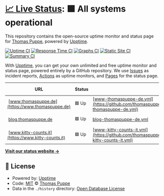 # [📈 Live Status](https://thomaspuppe.github.io/upptime): <!--live status--> **🟩 All systems operational**

This repository contains the open-source uptime monitor and status page for [Thomas Puppe](https://www.thomaspuppe.de), powered by [Upptime](https://github.com/upptime/upptime).

[![Uptime CI](https://github.com/koj-co/upptime/workflows/Uptime%20CI/badge.svg)](https://github.com/koj-co/upptime/actions?query=workflow%3A%22Uptime+CI%22)
[![Response Time CI](https://github.com/koj-co/upptime/workflows/Response%20Time%20CI/badge.svg)](https://github.com/koj-co/upptime/actions?query=workflow%3A%22Response+Time+CI%22)
[![Graphs CI](https://github.com/koj-co/upptime/workflows/Graphs%20CI/badge.svg)](https://github.com/koj-co/upptime/actions?query=workflow%3A%22Graphs+CI%22)
[![Static Site CI](https://github.com/koj-co/upptime/workflows/Static%20Site%20CI/badge.svg)](https://github.com/koj-co/upptime/actions?query=workflow%3A%22Static+Site+CI%22)
[![Summary CI](https://github.com/koj-co/upptime/workflows/Summary%20CI/badge.svg)](https://github.com/koj-co/upptime/actions?query=workflow%3A%22Summary+CI%22)

With [Upptime](https://upptime.js.org), you can get your own unlimited and free uptime monitor and status page, powered entirely by a GitHub repository. We use [Issues](https://github.com/thomaspuppe/upptime/issues) as incident reports, [Actions](https://github.com/thomaspuppe/upptime/actions) as uptime monitors, and [Pages](https://thomaspuppe.github.io/upptime) for the status page.

<!--start: status pages-->
<!-- This summary is generated by Upptime (https://github.com/upptime/upptime) -->
<!-- Do not edit this manually, your changes will be overwritten -->
<!-- prettier-ignore -->
| URL | Status | History | Response Time | Uptime |
| --- | ------ | ------- | ------------- | ------ |
| <img alt="" src="https://favicons.githubusercontent.com/www.thomaspuppe.de" height="13"> [www.thomaspuppe.de](https://www.thomaspuppe.de) | 🟩 Up | [www-thomaspuppe-de.yml](https://github.com/thomaspuppe/upptime/commits/HEAD/history/www-thomaspuppe-de.yml) | <details><summary><img alt="Response time graph" src="./graphs/www-thomaspuppe-de/response-time-week.png" height="20"> 492ms</summary><br><a href="https://thomaspuppe.github.io/upptime/history/www-thomaspuppe-de"><img alt="Response time 466" src="https://img.shields.io/endpoint?url=https%3A%2F%2Fraw.githubusercontent.com%2Fthomaspuppe%2Fupptime%2FHEAD%2Fapi%2Fwww-thomaspuppe-de%2Fresponse-time.json"></a><br><a href="https://thomaspuppe.github.io/upptime/history/www-thomaspuppe-de"><img alt="24-hour response time 443" src="https://img.shields.io/endpoint?url=https%3A%2F%2Fraw.githubusercontent.com%2Fthomaspuppe%2Fupptime%2FHEAD%2Fapi%2Fwww-thomaspuppe-de%2Fresponse-time-day.json"></a><br><a href="https://thomaspuppe.github.io/upptime/history/www-thomaspuppe-de"><img alt="7-day response time 492" src="https://img.shields.io/endpoint?url=https%3A%2F%2Fraw.githubusercontent.com%2Fthomaspuppe%2Fupptime%2FHEAD%2Fapi%2Fwww-thomaspuppe-de%2Fresponse-time-week.json"></a><br><a href="https://thomaspuppe.github.io/upptime/history/www-thomaspuppe-de"><img alt="30-day response time 501" src="https://img.shields.io/endpoint?url=https%3A%2F%2Fraw.githubusercontent.com%2Fthomaspuppe%2Fupptime%2FHEAD%2Fapi%2Fwww-thomaspuppe-de%2Fresponse-time-month.json"></a><br><a href="https://thomaspuppe.github.io/upptime/history/www-thomaspuppe-de"><img alt="1-year response time 466" src="https://img.shields.io/endpoint?url=https%3A%2F%2Fraw.githubusercontent.com%2Fthomaspuppe%2Fupptime%2FHEAD%2Fapi%2Fwww-thomaspuppe-de%2Fresponse-time-year.json"></a></details> | <details><summary><a href="https://thomaspuppe.github.io/upptime/history/www-thomaspuppe-de">100.00%</a></summary><a href="https://thomaspuppe.github.io/upptime/history/www-thomaspuppe-de"><img alt="All-time uptime 100.00%" src="https://img.shields.io/endpoint?url=https%3A%2F%2Fraw.githubusercontent.com%2Fthomaspuppe%2Fupptime%2FHEAD%2Fapi%2Fwww-thomaspuppe-de%2Fuptime.json"></a><br><a href="https://thomaspuppe.github.io/upptime/history/www-thomaspuppe-de"><img alt="24-hour uptime 100.00%" src="https://img.shields.io/endpoint?url=https%3A%2F%2Fraw.githubusercontent.com%2Fthomaspuppe%2Fupptime%2FHEAD%2Fapi%2Fwww-thomaspuppe-de%2Fuptime-day.json"></a><br><a href="https://thomaspuppe.github.io/upptime/history/www-thomaspuppe-de"><img alt="7-day uptime 100.00%" src="https://img.shields.io/endpoint?url=https%3A%2F%2Fraw.githubusercontent.com%2Fthomaspuppe%2Fupptime%2FHEAD%2Fapi%2Fwww-thomaspuppe-de%2Fuptime-week.json"></a><br><a href="https://thomaspuppe.github.io/upptime/history/www-thomaspuppe-de"><img alt="30-day uptime 100.00%" src="https://img.shields.io/endpoint?url=https%3A%2F%2Fraw.githubusercontent.com%2Fthomaspuppe%2Fupptime%2FHEAD%2Fapi%2Fwww-thomaspuppe-de%2Fuptime-month.json"></a><br><a href="https://thomaspuppe.github.io/upptime/history/www-thomaspuppe-de"><img alt="1-year uptime 100.00%" src="https://img.shields.io/endpoint?url=https%3A%2F%2Fraw.githubusercontent.com%2Fthomaspuppe%2Fupptime%2FHEAD%2Fapi%2Fwww-thomaspuppe-de%2Fuptime-year.json"></a></details>
| <img alt="" src="https://favicons.githubusercontent.com/blog.thomaspuppe.de" height="13"> [blog.thomaspuppe.de](https://blog.thomaspuppe.de) | 🟩 Up | [blog-thomaspuppe-de.yml](https://github.com/thomaspuppe/upptime/commits/HEAD/history/blog-thomaspuppe-de.yml) | <details><summary><img alt="Response time graph" src="./graphs/blog-thomaspuppe-de/response-time-week.png" height="20"> 548ms</summary><br><a href="https://thomaspuppe.github.io/upptime/history/blog-thomaspuppe-de"><img alt="Response time 560" src="https://img.shields.io/endpoint?url=https%3A%2F%2Fraw.githubusercontent.com%2Fthomaspuppe%2Fupptime%2FHEAD%2Fapi%2Fblog-thomaspuppe-de%2Fresponse-time.json"></a><br><a href="https://thomaspuppe.github.io/upptime/history/blog-thomaspuppe-de"><img alt="24-hour response time 506" src="https://img.shields.io/endpoint?url=https%3A%2F%2Fraw.githubusercontent.com%2Fthomaspuppe%2Fupptime%2FHEAD%2Fapi%2Fblog-thomaspuppe-de%2Fresponse-time-day.json"></a><br><a href="https://thomaspuppe.github.io/upptime/history/blog-thomaspuppe-de"><img alt="7-day response time 548" src="https://img.shields.io/endpoint?url=https%3A%2F%2Fraw.githubusercontent.com%2Fthomaspuppe%2Fupptime%2FHEAD%2Fapi%2Fblog-thomaspuppe-de%2Fresponse-time-week.json"></a><br><a href="https://thomaspuppe.github.io/upptime/history/blog-thomaspuppe-de"><img alt="30-day response time 621" src="https://img.shields.io/endpoint?url=https%3A%2F%2Fraw.githubusercontent.com%2Fthomaspuppe%2Fupptime%2FHEAD%2Fapi%2Fblog-thomaspuppe-de%2Fresponse-time-month.json"></a><br><a href="https://thomaspuppe.github.io/upptime/history/blog-thomaspuppe-de"><img alt="1-year response time 560" src="https://img.shields.io/endpoint?url=https%3A%2F%2Fraw.githubusercontent.com%2Fthomaspuppe%2Fupptime%2FHEAD%2Fapi%2Fblog-thomaspuppe-de%2Fresponse-time-year.json"></a></details> | <details><summary><a href="https://thomaspuppe.github.io/upptime/history/blog-thomaspuppe-de">100.00%</a></summary><a href="https://thomaspuppe.github.io/upptime/history/blog-thomaspuppe-de"><img alt="All-time uptime 100.00%" src="https://img.shields.io/endpoint?url=https%3A%2F%2Fraw.githubusercontent.com%2Fthomaspuppe%2Fupptime%2FHEAD%2Fapi%2Fblog-thomaspuppe-de%2Fuptime.json"></a><br><a href="https://thomaspuppe.github.io/upptime/history/blog-thomaspuppe-de"><img alt="24-hour uptime 100.00%" src="https://img.shields.io/endpoint?url=https%3A%2F%2Fraw.githubusercontent.com%2Fthomaspuppe%2Fupptime%2FHEAD%2Fapi%2Fblog-thomaspuppe-de%2Fuptime-day.json"></a><br><a href="https://thomaspuppe.github.io/upptime/history/blog-thomaspuppe-de"><img alt="7-day uptime 100.00%" src="https://img.shields.io/endpoint?url=https%3A%2F%2Fraw.githubusercontent.com%2Fthomaspuppe%2Fupptime%2FHEAD%2Fapi%2Fblog-thomaspuppe-de%2Fuptime-week.json"></a><br><a href="https://thomaspuppe.github.io/upptime/history/blog-thomaspuppe-de"><img alt="30-day uptime 100.00%" src="https://img.shields.io/endpoint?url=https%3A%2F%2Fraw.githubusercontent.com%2Fthomaspuppe%2Fupptime%2FHEAD%2Fapi%2Fblog-thomaspuppe-de%2Fuptime-month.json"></a><br><a href="https://thomaspuppe.github.io/upptime/history/blog-thomaspuppe-de"><img alt="1-year uptime 100.00%" src="https://img.shields.io/endpoint?url=https%3A%2F%2Fraw.githubusercontent.com%2Fthomaspuppe%2Fupptime%2FHEAD%2Fapi%2Fblog-thomaspuppe-de%2Fuptime-year.json"></a></details>
| <img alt="" src="https://favicons.githubusercontent.com/www.kitty-counts.it" height="13"> [www.kitty-counts.it](https://www.kitty-counts.it) | 🟩 Up | [www-kitty-counts-it.yml](https://github.com/thomaspuppe/upptime/commits/HEAD/history/www-kitty-counts-it.yml) | <details><summary><img alt="Response time graph" src="./graphs/www-kitty-counts-it/response-time-week.png" height="20"> 717ms</summary><br><a href="https://thomaspuppe.github.io/upptime/history/www-kitty-counts-it"><img alt="Response time 636" src="https://img.shields.io/endpoint?url=https%3A%2F%2Fraw.githubusercontent.com%2Fthomaspuppe%2Fupptime%2FHEAD%2Fapi%2Fwww-kitty-counts-it%2Fresponse-time.json"></a><br><a href="https://thomaspuppe.github.io/upptime/history/www-kitty-counts-it"><img alt="24-hour response time 482" src="https://img.shields.io/endpoint?url=https%3A%2F%2Fraw.githubusercontent.com%2Fthomaspuppe%2Fupptime%2FHEAD%2Fapi%2Fwww-kitty-counts-it%2Fresponse-time-day.json"></a><br><a href="https://thomaspuppe.github.io/upptime/history/www-kitty-counts-it"><img alt="7-day response time 717" src="https://img.shields.io/endpoint?url=https%3A%2F%2Fraw.githubusercontent.com%2Fthomaspuppe%2Fupptime%2FHEAD%2Fapi%2Fwww-kitty-counts-it%2Fresponse-time-week.json"></a><br><a href="https://thomaspuppe.github.io/upptime/history/www-kitty-counts-it"><img alt="30-day response time 702" src="https://img.shields.io/endpoint?url=https%3A%2F%2Fraw.githubusercontent.com%2Fthomaspuppe%2Fupptime%2FHEAD%2Fapi%2Fwww-kitty-counts-it%2Fresponse-time-month.json"></a><br><a href="https://thomaspuppe.github.io/upptime/history/www-kitty-counts-it"><img alt="1-year response time 636" src="https://img.shields.io/endpoint?url=https%3A%2F%2Fraw.githubusercontent.com%2Fthomaspuppe%2Fupptime%2FHEAD%2Fapi%2Fwww-kitty-counts-it%2Fresponse-time-year.json"></a></details> | <details><summary><a href="https://thomaspuppe.github.io/upptime/history/www-kitty-counts-it">100.00%</a></summary><a href="https://thomaspuppe.github.io/upptime/history/www-kitty-counts-it"><img alt="All-time uptime 99.86%" src="https://img.shields.io/endpoint?url=https%3A%2F%2Fraw.githubusercontent.com%2Fthomaspuppe%2Fupptime%2FHEAD%2Fapi%2Fwww-kitty-counts-it%2Fuptime.json"></a><br><a href="https://thomaspuppe.github.io/upptime/history/www-kitty-counts-it"><img alt="24-hour uptime 100.00%" src="https://img.shields.io/endpoint?url=https%3A%2F%2Fraw.githubusercontent.com%2Fthomaspuppe%2Fupptime%2FHEAD%2Fapi%2Fwww-kitty-counts-it%2Fuptime-day.json"></a><br><a href="https://thomaspuppe.github.io/upptime/history/www-kitty-counts-it"><img alt="7-day uptime 100.00%" src="https://img.shields.io/endpoint?url=https%3A%2F%2Fraw.githubusercontent.com%2Fthomaspuppe%2Fupptime%2FHEAD%2Fapi%2Fwww-kitty-counts-it%2Fuptime-week.json"></a><br><a href="https://thomaspuppe.github.io/upptime/history/www-kitty-counts-it"><img alt="30-day uptime 100.00%" src="https://img.shields.io/endpoint?url=https%3A%2F%2Fraw.githubusercontent.com%2Fthomaspuppe%2Fupptime%2FHEAD%2Fapi%2Fwww-kitty-counts-it%2Fuptime-month.json"></a><br><a href="https://thomaspuppe.github.io/upptime/history/www-kitty-counts-it"><img alt="1-year uptime 99.86%" src="https://img.shields.io/endpoint?url=https%3A%2F%2Fraw.githubusercontent.com%2Fthomaspuppe%2Fupptime%2FHEAD%2Fapi%2Fwww-kitty-counts-it%2Fuptime-year.json"></a></details>

<!--end: status pages-->

[**Visit our status website →**](https://thomaspuppe.github.io/upptime)

## 📄 License

- Powered by: [Upptime](https://github.com/upptime/upptime)
- Code: [MIT](./LICENSE) © [Thomas Puppe](https://www.thomaspuppe.de)
- Data in the `./history` directory: [Open Database License](https://opendatacommons.org/licenses/odbl/1-0/)
